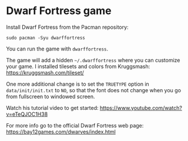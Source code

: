 # Dwarf Fortress game

Install Dwarf Fortress from the Pacman repository:
```
sudo pacman -Syu dwarffortress
```

You can run the game with `dwarffortress`.

The game will add a hidden `~/.dwarffortress` where you can customize your game. I installed tilesets and colors from Kruggsmash:
<https://kruggsmash.com/tileset/>

One more additional change is to set the `TRUETYPE` option in `data/init/init.txt` to `NO`, so that the font does not change when you go from fullscreen to windowed screen.

Watch his tutorial video to get started:
<https://www.youtube.com/watch?v=eTeQJOC1H38>

For more info go to the official Dwarf Fortress web page:
<https://bay12games.com/dwarves/index.html>

